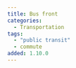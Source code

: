 ```yaml
---
title: Bus front
categories:
  - Transportation
tags:
  - "public transit"
  - commute
added: 1.10.0
---
```

